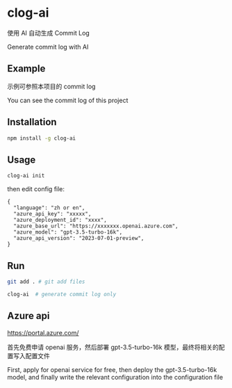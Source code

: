 # clog-ai

使用 AI 自动生成 Commit Log

Generate commit log with AI

## Example

示例可参照本项目的 commit log

You can see the commit log of this project

## Installation

```bash
npm install -g clog-ai
```

## Usage

```bash
clog-ai init
```

then edit config file:

```
{
  "language": "zh or en",
  "azure_api_key": "xxxxx",
  "azure_deployment_id": "xxxx",
  "azure_base_url": "https://xxxxxxx.openai.azure.com",
  "azure_model": "gpt-3.5-turbo-16k",
  "azure_api_version": "2023-07-01-preview",
}
```

## Run

```bash
git add . # git add files

clog-ai  # generate commit log only
```

## Azure api

https://portal.azure.com/

首先免费申请 openai 服务，然后部署 gpt-3.5-turbo-16k 模型，最终将相关的配置写入配置文件

First, apply for openai service for free, then deploy the gpt-3.5-turbo-16k model, and finally write the relevant configuration into the configuration file
